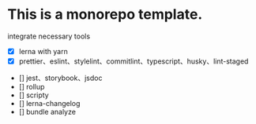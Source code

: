 # This is a monorepo template.

integrate necessary tools

- [x] lerna with yarn
- [x] prettier、eslint、stylelint、commitlint、typescript、husky、lint-staged
- [] jest、storybook、jsdoc
- [] rollup
- [] scripty
- [] lerna-changelog
- [] bundle analyze
